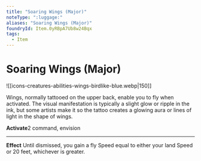 ```yaml
---
title: "Soaring Wings (Major)"
noteType: ":luggage:"
aliases: "Soaring Wings (Major)"
foundryId: Item.0yRBpA7Ub8w24Bqx
tags:
  - Item
---
```


# Soaring Wings (Major)
![[icons-creatures-abilities-wings-birdlike-blue.webp|150]]

Wings, normally tattooed on the upper back, enable you to fly when activated. The visual manifestation is typically a slight glow or ripple in the ink, but some artists make it so the tattoo creates a glowing aura or lines of light in the shape of wings.

**Activate**2 command, envision

* * *

**Effect** Until dismissed, you gain a fly Speed equal to either your land Speed or 20 feet, whichever is greater.

